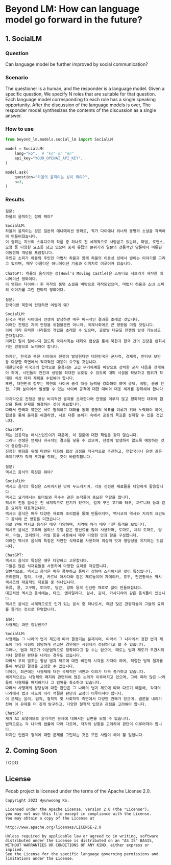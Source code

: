 # Beyond LM: How can language model go forward in the future?

## 1. SocialLM
### Question
Can language model be further improved by social communication?

### Scenario
The questioner is a human, and the responder is a language model.
Given a specific question, We specify N roles that are suitable for that question.
Each language model corresponding to each role has a single speaking opportunity.
After the discussion of the language models is over,
The responder model synthesizes the contents of the discussion as a single answer.

### How to use
```python
from beyond_lm.models.social_lm import SocialLM

model = SocialLM(
    lang="ko",  # "ko" or "en"
    api_key="YOUR_OPENAI_API_KEY",
)

model.ask(
    question="하울의 움직이는 성이 뭐야?",
    n=3,
)
```

### Results
```
질문:
하울의 움직이는 성이 뭐야?

SocialLM:
하울의 움직이는 성은 일본의 애니메이션 영화로, 작가 다이애나 위너의 동명의 소설을 각색하여 만들어졌습니다. 
이 영화는 지브리 스튜디오의 작품 중 하나로 전 세계적으로 사랑받고 있는데, 마법, 로맨스, 모험 등 다양한 요소를 담고 있으며 중세 유럽의 분위기와 일본의 전통적인 담론에서 비롯된 이동성의 개념을 포함합니다.
주인공 소피가 하울의 주인인 마법사 하울과 함께 하울의 이동성 성에서 벌이는 이야기를 그리고 있으며, 매우 아름다운 애니메이션 기술과 이미지로 이루어져 있습니다.

ChatGPT: 하울의 움직이는 성(Howl's Moving Castle)은 스튜디오 지브리가 제작한 애니메이션 영화이다.
이 영화는 다이애나 윈 저작의 동명 소설을 바탕으로 제작되었으며, 마법사 하울과 소녀 소피의 이야기를 그린 판타지 영화이다.
```

```
질문:
한국이랑 북한이 전쟁하면 어떻게 돼?

SocialLM:
한국과 북한 사이에서 전쟁이 발생하면 매우 비극적인 결과를 초래할 것입니다.
이러한 전쟁은 지역 안정을 위협할뿐만 아니라, 국제사회에도 큰 영향을 미칠 것입니다.
이에 따라 유력한 나라들의 개입을 초래할 수 있으며, 글로벌 대규모 전쟁의 발생 가능성도 존재합니다.
이러한 일이 일어나지 않도록 국제사회는 대화와 협상을 통해 북한과 한국 간의 긴장을 완화시키는 방향으로 노력해야 합니다.

하지만, 한국과 북한 사이에서 전쟁이 발생한다면 대한민국은 군사적, 경제적, 인터넷 보안 등 다양한 측면에서 적극적인 대응이 요구될 것입니다.
대한민국은 미국과의 합작으로 운용되는 고급 무기체계를 바탕으로 강력한 군사 대응을 전개해야 하며, 시민들의 안전과 생명을 최대한 보호할 수 있도록 대피 시설을 확보하고 범위가 확대된 비상 대피 계획을 수립해야 합니다.
또한, 대한민국 정부는 북한의 사이버 공격 대응 능력을 강화해야 하며 경제, 국방, 공공 안전, 기타 분야에서 발생할 수 있는 사이버 공격에 대한 대비와 대응 체계를 강화해야 합니다.

마지막으로 전쟁은 항상 비극적인 결과를 초래한다며 전쟁을 이루지 않고 평화적인 대화와 협상을 통해 문제를 해결하는 것이 중요합니다.
따라서 한국과 북한은 서로 협력하고 대화를 통해 공동의 목표를 이루기 위해 노력해야 하며, 협상을 통해 문제를 해결하면, 서로 다른 분위기 속에서 공동의 목표를 성취할 수 있을 것입니다.

ChatGPT:
저는 인공지능 어시스턴트이기 때문에, 이 질문에 대한 책임을 갖지 않습니다.
그러나 전쟁은 언제나 비극적인 결과를 낳을 수 있으며, 전쟁이 발생하지 않도록 예방하는 것이 중요합니다.
진정한 평화를 위해 마련된 대화와 협상 과정을 적극적으로 추진하고, 연합국이나 유엔 같은 국제기구가 적극 조치를 취하는 것이 바람직합니다.
```
```
질문:
멕시코 음식의 특징은 뭐야?

SocialLM:
멕시코 음식의 특징은 스파이시한 맛이 두드러지며, 각종 신선한 재료들을 다양하게 활용합니다.
멕시코 요리에서는 토마토와 옥수수 같은 농작물이 중요한 역할을 합니다.
멕시코 전통 음식은 전 세계적으로 인기가 있으며, 길게 구운 고기와 타코, 까르니타 등과 같은 요리가 대표적입니다.
멕시코 음식은 매우 다양한 재료와 조리법을 통해 만들어지며, 멕시코의 역사와 지리적 요인도 그 음식에 큰 영향을 미쳤습니다.
이로 인해 멕시코 음식은 매우 다양하며, 지역에 따라 매우 다른 특색을 보입니다.
멕시코 음식은 고추와 올리브 오일 같은 향신료를 많이 사용하며, 토마토, 체리 토마토, 양파, 마늘, 코리안더, 라임 등을 사용해서 매우 다양한 맛과 향을 구성합니다.
이러한 멕시코 음식의 특징은 자연한 식재료를 사용하여 최상의 맛과 영양성을 유지하는 것입니다.

ChatGPT:
멕시코 음식의 특징은 매우 다양하고 고유합니다.
그들은 많은 식재료들을 사용하여 다양한 요리를 제공합니다.
일반적으로, 멕시코 음식은 매우 풍부하고 풍미가 강하며 스파이시한 맛이 특징입니다.
코리앤더, 칠리, 타코, 카르네 아사다와 같은 재료들이며 자메이카, 호두, 천연황색소 역시 멕시코의 대표적인 재료들 중 하나입니다.
육류, 콩, 고구마, 토마토, 당근, 양파 등의 신선한 재료로 많이 만들어집니다.
대표적인 멕시코 음식에는, 타코, 엔차일라다, 살사, 김치, 카사디야와 같은 음식들이 있습니다.
멕시코 음식은 세계적으로도 인기 있는 음식 중 하나로서, 매년 많은 관광객들이 그들의 요리를 즐기는 것으로 유명합니다.
```

```
질문:
사형제는 과연 정당한가?

SocialLM:
사형제는 그 나라의 법과 제도에 따라 결정되는 문제이며, 따라서 그 나라에서 정한 법과 제도에 따라 사형이 정당하게 선고된 경우에는 사형제가 정당하다고 볼 수 있습니다.
그러나, 법과 제도가 이분법적으로 정확하다고 할 수는 없으며, 때로는 법과 제도가 무관시되거나 잘못된 판단을 내리는 경우도 있습니다.
따라서 우리 법조는 항상 법과 제도에 대한 비판적 시각을 가져야 하며, 적절한 법적 절차를 통해 부당한 결정을 교정할 수 있습니다.
더욱이, 최근에는 사형제에 대한 국제적인 비판과 이의가 더욱 증가하고 있습니다.
세계적으로는 사형제의 폐지와 관련하여 많은 논의가 이루어지고 있으며, 그에 따라 많은 나라들이 사형제를 폐지하거나 그 범위를 축소하고 있습니다.
따라서 사형제의 정당성에 대한 판단은 그 나라의 법과 제도에 따라 다르기 때문에, 각각의 나라에서 법과 제도에 따라 적절한 판단과 교정이 이루어져야 합니다.
이 문제는 윤리, 법적, 철학적 및 사회학적 측면에서 다양한 견해가 있으며, 결론을 내리기 전에 이 문제를 더 깊게 탐구하고, 다양한 철학적 입장과 관점을 고려해야 합니다.

ChatGPT:
제가 AI 모델이므로 윤리적인 문제에 대해서는 답변을 드릴 수 없습니다.
법적으로는 각 나라의 법률에 따라 다르며, 각각의 상황을 고려하여 판단이 이루어져야 합니다.
하지만 인권과 정의에 대한 문제를 고민하는 것은 모든 사람이 해야 할 일입니다.
```
## 2. Coming Soon

TODO

## License
Pecab project is licensed under the terms of the Apache License 2.0.

```
Copyright 2023 Hyunwoong Ko.

Licensed under the Apache License, Version 2.0 (the "License");
you may not use this file except in compliance with the License.
You may obtain a copy of the License at

http://www.apache.org/licenses/LICENSE-2.0

Unless required by applicable law or agreed to in writing, software
distributed under the License is distributed on an "AS IS" BASIS,
WITHOUT WARRANTIES OR CONDITIONS OF ANY KIND, either express or implied.
See the License for the specific language governing permissions and
limitations under the License.
```